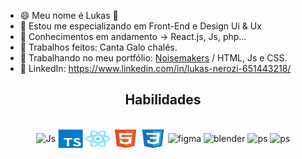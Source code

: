 


- 😄 Meu nome é Lukas 👋
- 🔭 Estou me especializando em Front-End e Design Ui & Ux
- 🌱 Conhecimentos em andamento -> React.js, Js, php...
- 👯 Trabalhos feitos: Canta Galo chalés. 
- 🤔 Trabalhando no meu portfólio: [Noisemakers](https://noisemakers-lukas.vercel.app/) / HTML, Js e CSS.
- 🚀 LinkedIn: https://www.linkedin.com/in/lukas-nerozi-651443218/





<div align="center" >
    <h2>Habilidades</h2>
</div>

<div style="display: inline_block" align="center"><br>
<img align="center" alt="Js" height="30" width="40" src="https://cdn.jsdelivr.net/gh/devicons/devicon/icons/javascript/javascript-plain.svg"/>
<img align="center" alt="Ts" height="30" width="40" src="https://raw.githubusercontent.com/devicons/devicon/master/icons/typescript/typescript-plain.svg">
<img align="center" alt="React" height="30" width="40" src="https://raw.githubusercontent.com/devicons/devicon/master/icons/react/react-original.svg">
<img align="center" alt="HTML" height="30" width="40" src="https://raw.githubusercontent.com/devicons/devicon/master/icons/html5/html5-original.svg">
<img align="center" alt="CSS" height="30" width="40" src="https://raw.githubusercontent.com/devicons/devicon/master/icons/css3/css3-original.svg">
<img align="center"  alt="figma"   height="30" wight="40" src="https://cdn.jsdelivr.net/gh/devicons/devicon/icons/figma/figma-original.svg" />
<img align="center"  alt="blender"   height="30" wight="40" src="https://cdn.jsdelivr.net/gh/devicons/devicon/icons/blender/blender-original.svg" />
<img align="center"  alt="ps"   height="30" wight="40" src="https://cdn.jsdelivr.net/gh/devicons/devicon/icons/photoshop/photoshop-plain.svg" />
<img align="center"  alt="ps"   height="30" wight="40"src="https://cdn.jsdelivr.net/gh/devicons/devicon/icons/behance/behance-original.svg" />
          
          

</div>
